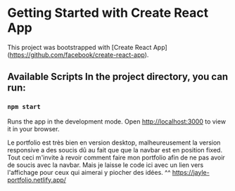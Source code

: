 # Getting Started with Create React App 

This project was bootstrapped with [Create React App]
(https://github.com/facebook/create-react-app). 

## Available Scripts In the project directory, you can run: 

### `npm start` 
Runs the app in the development mode.
Open [http://localhost:3000](http://localhost:3000) to view it in your browser. 

Le portfolio est très bien en version desktop, malheureusement la version responsive a des soucis dû au fait que que la navbar est en position fixed. Tout ceci m'invite à revoir comment faire mon portfolio afin de ne pas avoir de soucis avec la navbar. Mais je laisse le code ici avec un lien vers l'affichage pour ceux qui aimerai y piocher des idées. ^^ https://jayle-portfolio.netlify.app/